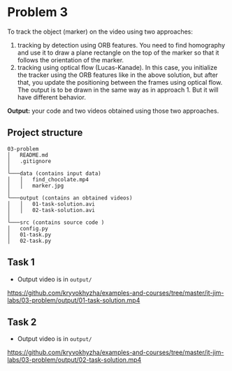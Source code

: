 # Problem 3

To track the object (marker) on the video using two approaches:

1. tracking by detection using ORB features. You need to find homography and use it to draw a plane rectangle on the top of the marker so that it follows the orientation of the marker.
2. tracking using optical flow (Lucas-Kanade). In this case, you initialize the tracker using the ORB features like in the above solution, but after that, you update the positioning between the frames using optical flow. The output is to be drawn in the same way as in approach 1. But it will have different behavior.

**Output:** your code and two videos obtained using those two approaches.

## Project structure

```
03-problem
│   README.md
│   .gitignore
│
└───data (contains input data)
│   │   find_chocolate.mp4
│   │   marker.jpg
│   
└───output (contains an obtained videos)
│   │   01-task-solution.avi
│   │   02-task-solution.avi
│
└───src (contains source code )
│   config.py
│   01-task.py
│   02-task.py
```

## Task 1

+ Output video is in `output/`

https://github.com/kryvokhyzha/examples-and-courses/tree/master/it-jim-labs/03-problem/output/01-task-solution.mp4

## Task 2

+ Output video is in `output/`

https://github.com/kryvokhyzha/examples-and-courses/tree/master/it-jim-labs/03-problem/output/02-task-solution.mp4
